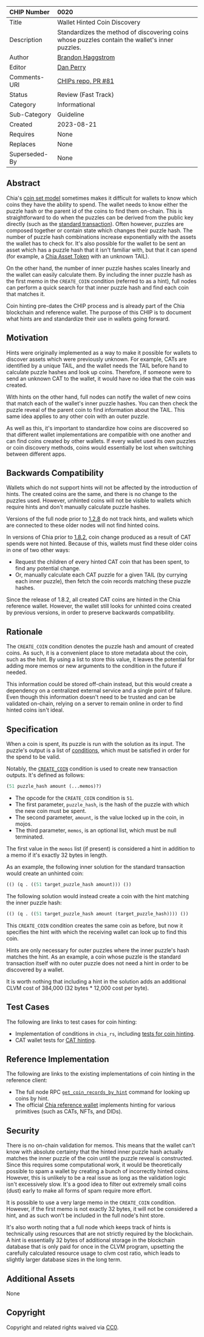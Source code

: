 | CHIP Number   | 0020                                                                                           |
| :------------ | :--------------------------------------------------------------------------------------------- |
| Title         | Wallet Hinted Coin Discovery                                                                   |
| Description   | Standardizes the method of discovering coins whose puzzles contain the wallet's inner puzzles. |
| Author        | [Brandon Haggstrom](https://github.com/Rigidity)                                               |
| Editor        | [Dan Perry](https://github.com/danieljperry)                                                   |
| Comments-URI  | [CHIPs repo, PR #81](https://github.com/Chia-Network/chips/pull/81)                            |
| Status        | Review (Fast Track)                                                                            |
| Category      | Informational                                                                                  |
| Sub-Category  | Guideline                                                                                      |
| Created       | 2023-08-21                                                                                     |
| Requires      | None                                                                                           |
| Replaces      | None                                                                                           |
| Superseded-By | None                                                                                           |

## Abstract

Chia's [coin set model](https://docs.chia.net/coin-set-intro) sometimes makes it difficult for wallets to know which coins they have the ability to spend. The wallet needs to know either the puzzle hash or the parent id of the coins to find them on-chain. This is straightforward to do when the puzzles can be derived from the public key directly (such as the [standard transaction](https://chialisp.com/standard-transactions)). Often however, puzzles are composed together or contain state which changes their puzzle hash. The number of puzzle hash combinations increase exponentially with the assets the wallet has to check for. It's also possible for the wallet to be sent an asset which has a puzzle hash that it isn't familiar with, but that it can spend (for example, a [Chia Asset Token](https://chialisp.com/cats) with an unknown TAIL).

On the other hand, the number of inner puzzle hashes scales linearly and the wallet can easily calculate them. By including the inner puzzle hash as the first memo in the `CREATE_COIN` condition (referred to as a hint), full nodes can perform a quick search for that inner puzzle hash and find each coin that matches it.

Coin hinting pre-dates the CHIP process and is already part of the Chia blockchain and reference wallet. The purpose of this CHIP is to document what hints are and standardize their use in wallets going forward.

## Motivation

Hints were originally implemented as a way to make it possible for wallets to discover assets which were previously unknown. For example, CATs are identified by a unique TAIL, and the wallet needs the TAIL before hand to calculate puzzle hashes and look up coins. Therefore, if someone were to send an unknown CAT to the wallet, it would have no idea that the coin was created.

With hints on the other hand, full nodes can notify the wallet of new coins that match each of the wallet's inner puzzle hashes. You can then check the puzzle reveal of the parent coin to find information about the TAIL. This same idea applies to any other coin with an outer puzzle.

As well as this, it's important to standardize how coins are discovered so that different wallet implementations are compatible with one another and can find coins created by other wallets. If every wallet used its own puzzles or coin discovery methods, coins would essentially be lost when switching between different apps.

## Backwards Compatibility

Wallets which do not support hints will not be affected by the introduction of hints. The created coins are the same, and there is no change to the puzzles used. However, unhinted coins will not be visible to wallets which require hints and don't manually calculate puzzle hashes.

Versions of the full node prior to [1.2.8](https://github.com/Chia-Network/chia-blockchain/releases/tag/1.2.8) do not track hints, and wallets which are connected to these older nodes will not find hinted coins.

In versions of Chia prior to [1.8.2](https://github.com/Chia-Network/chia-blockchain/releases/tag/1.8.2), coin change produced as a result of CAT spends were not hinted. Because of this, wallets must find these older coins in one of two other ways:

- Request the children of every hinted CAT coin that has been spent, to find any potential change.
- Or, manually calculate each CAT puzzle for a given TAIL (by currying each inner puzzle), then fetch the coin records matching these puzzle hashes.

Since the release of 1.8.2, all created CAT coins are hinted in the Chia reference wallet. However, the wallet still looks for unhinted coins created by previous versions, in order to preserve backwards compatibility.

## Rationale

The `CREATE_COIN` condition denotes the puzzle hash and amount of created coins. As such, it is a convenient place to store metadata about the coin, such as the hint. By using a list to store this value, it leaves the potential for adding more memos or new arguments to the condition in the future if needed.

This information could be stored off-chain instead, but this would create a dependency on a centralized external service and a single point of failure. Even though this information doesn't need to be trusted and can be validated on-chain, relying on a server to remain online in order to find hinted coins isn't ideal.

## Specification

When a coin is spent, its puzzle is run with the solution as its input. The puzzle's output is a list of [conditions](https://docs.chia.net/conditions/), which must be satisfied in order for the spend to be valid.

Notably, the [`CREATE_COIN`](https://docs.chia.net/conditions#create-coin) condition is used to create new transaction outputs. It's defined as follows:

```lisp
(51 puzzle_hash amount (...memos)?)
```

- The opcode for the `CREATE_COIN` condition is `51`.
- The first parameter, `puzzle_hash`, is the hash of the puzzle with which the new coin must be spent.
- The second parameter, `amount`, is the value locked up in the coin, in mojos.
- The third parameter, `memos`, is an optional list, which must be null terminated.

The first value in the `memos` list (if present) is considered a hint in addition to a memo if it's exactly 32 bytes in length.

As an example, the following inner solution for the standard transaction would create an unhinted coin:

```lisp
(() (q . ((51 target_puzzle_hash amount))) ())
```

The following solution would instead create a coin with the hint matching the inner puzzle hash:

```lisp
(() (q . ((51 target_puzzle_hash amount (target_puzzle_hash)))) ())
```

This `CREATE_COIN` condition creates the same coin as before, but now it specifies the hint with which the receiving wallet can look up to find this coin.

Hints are only necessary for outer puzzles where the inner puzzle's hash matches the hint. As an example, a coin whose puzzle is the standard transaction itself with no outer puzzle does not need a hint in order to be discovered by a wallet.

It is worth nothing that including a hint in the solution adds an additional CLVM cost of 384,000 (32 bytes \* 12,000 cost per byte).

## Test Cases

The following are links to test cases for coin hinting:

- Implementation of conditions in `chia_rs`, including [tests for coin hinting](https://github.com/Chia-Network/chia_rs/blob/main/src/gen/conditions.rs).
- CAT wallet tests for [CAT hinting](https://github.com/Chia-Network/chia-blockchain/blob/e9b5937dce13cadeb7ea8b58ffdce65dfd096299/tests/wallet/cat_wallet/test_cat_wallet.py#L790).

## Reference Implementation

The following are links to the existing implementations of coin hinting in the reference client:

- The full node RPC [`get_coin_records_by_hint`](https://docs.chia.net/full-node-rpc#get_coin_records_by_hint) command for looking up coins by hint.
- The official [Chia reference wallet](https://github.com/Chia-Network/chia-blockchain/tree/main/chia/wallet) implements hinting for various primitives (such as CATs, NFTs, and DIDs).

## Security

There is no on-chain validation for memos. This means that the wallet can't know with absolute certainty that the hinted inner puzzle hash actually matches the inner puzzle of the coin until the puzzle reveal is constructed. Since this requires some computational work, it would be theoretically possible to spam a wallet by creating a bunch of incorrectly hinted coins. However, this is unlikely to be a real issue as long as the validation logic isn't excessively slow. It's a good idea to filter out extremely small coins (dust) early to make all forms of spam require more effort.

It is possible to use a very large memo in the `CREATE_COIN` condition. However, if the first memo is not exactly 32 bytes, it will not be considered a hint, and as such won't be included in the full node's hint store.

It's also worth noting that a full node which keeps track of hints is technically using resources that are not strictly required by the blockchain. A hint is essentially 32 bytes of additional storage in the blockchain database that is only paid for once in the CLVM program, upsetting the carefully calculated resource usage to clvm cost ratio, which leads to slightly larger database sizes in the long term.

## Additional Assets

None

## Copyright

Copyright and related rights waived via [CC0](https://creativecommons.org/publicdomain/zero/1.0/).
